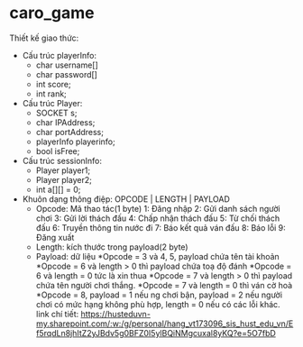# caro_game
Thiết kế giao thức:
- Cấu trúc playerInfo:
 	+ char username[]
	+ char password[]
 	+ int score;
 	+ int rank;
- Cấu trúc Player:
 	+ SOCKET s;
 	+ char IPAddress;
 	+ char portAddress;
 	+ playerInfo playerinfo;
 	+ bool isFree;
- Cấu trúc sessionInfo:
 	+ Player player1;
 	+ Player player2;
 	+ int a[][] = 0;
- Khuôn dạng thông điệp: OPCODE | LENGTH | PAYLOAD
  + Opcode: Mã thao tác(1 byte)
	1: Đăng nhập
	2: Gửi danh sách người chơi
	3: Gửi lời thách đấu 
	4: Chấp nhận thách đấu 
	5: Từ chối thách đấu 
	6: Truyền thông tin nước đi 
	7: Báo kết quả ván đấu 
	8: Báo lỗi 
	9: Đăng xuất 
  + Length: kích thước trong payload(2 byte)
  + Payload: dữ liệu
	*Opcode = 3 và 4, 5, payload chứa tên tài khoản
	*Opcode = 6 và length > 0 thì payload chứa toạ độ đánh
	*Opcode = 6 và length = 0 tức là xin thua
	*Opcode = 7 và length > 0 thì payload chứa tên người chơi thắng. 
	*Opcode = 7 và length = 0 thì ván cờ hoà
	*Opcode = 8, payload = 1 nếu ng chơi bận, payload = 2 nếu người chơi có mức hạng không phù hợp, length = 0 nếu có các lỗi khác.
link chí tiết: https://husteduvn-my.sharepoint.com/:w:/g/personal/hang_vt173096_sis_hust_edu_vn/Ef5rqdLn8jhItZ2yJBdv5g0BFZ0I5ylBQiNMgcuxal8yKQ?e=5O7fbD
